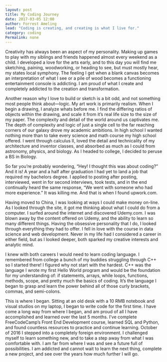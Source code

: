 ```yaml
---
layout: post
title: My Coding Journey
date: 2017-03-05 12:00
author: Forrest Ameling
lead: "Coding is creating, and creating is what I live for."
category: coding
Permalink: none
---
```


Creativity has always been an aspect of my personality. Making up games to play with my siblings and friends happened almost every weekend as a child. I developed a love for the arts early, and to this day you will find me sketching, paining, woodworking, or heading to see, but must mostly hear, my states local symphony. The feeling I get when a blank canvas becomes an interpretation of what I see or a pile of wood becomes a functioning entertainment console is addicting. I am proud of what I create and completely addicted to the creation and transformation.


Another reason why I love to build or sketch is a bit odd, and not something most people think about—logic. My art work is primarily realism. When I begin a drawing, I analyze whats before me. I find the differing ratios of objects within the drawing, and scale it from it’s real life size to the size of my paper. The complexity and detail of the world around us captivates me. The depth of complexity and logic of just a single cell to the far reaching corners of our galaxy drove my academic ambitions. In high school I wanted nothing more than to take every science and math course my high school offered. I went through calculus II, loved the detail and technicality of my architecture and inventor classes, and absorbed as much as I could from astronomy, physics, and biology. As I headed to college, I decided to peruse a BS in Biology.


So far you’re probably wondering, “Hey! I thought this was about coding?” And it is! A year and a half after graduation I had yet to land a job that required my bachelors degree. I applied to posting after posting, interviewed, went in for second interviews, took tests, and in the end continually heard the same response, “We went with someone who had more experience.” It was killing me. And that is when I found upwork.com.


Having moved to China, I was looking at ways I could make money on-line. As I looked through the site,  it got me thinking about what I could do from a computer. I surfed around the internet and discovered Udemy.com. I was blown away by the content offered on Udemy, and the ability to learn so many different things. Having the obsessive personality that I do, I looked through everything they had to offer. I fell in love with the course in data science and web development. Never in my life had I considered a career in either field, but as I looked deeper, both sparked my creative interests and analytic mind.


I knew with both careers I would need to learn coding language. I remembered from college a bunch of my buddies struggling through C++ so I started there! I figured why not start with the hardest. C++ was the language I wrote my first Hello World program and would be the foundation for my understanding of: if statements, arrays, while loops, functions, methods, scope, and pretty much the basics of coding. It’s the language I began to grasp and learn the power behind all of those curly brackets, commas, and semi-colons.  


This is where I began. Sitting at an old desk with a 10 RMB notebook and visual studios on my laptop, I began to write code for the first time. I have come a long way from where I began, and am proud of all I have accomplished and learned over the last 5 months. I’ve complete FreeCodeCamp’s Front End Development course, learned SQL and Python, and found countless resources to practice and continue learning. October of 2016 I stepped into a completely foreign environment. I challenged myself to learn something new, and to take a step away from what I was comfortable with. I am far from where I was and see a future full of possibilities. I am addicted and cannot wait to learn the next thing, complete a new project, and see over the years how much further I will go.  
